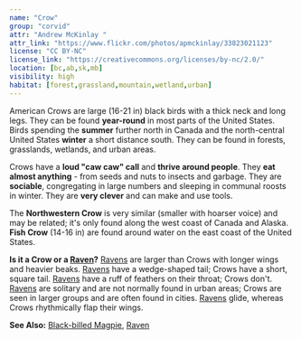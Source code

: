 ```yaml
---
name: "Crow"
group: "corvid"
attr: "Andrew McKinlay "
attr_link: "https://www.flickr.com/photos/apmckinlay/33823021123"
license: "CC BY-NC"
license_link: "https://creativecommons.org/licenses/by-nc/2.0/"
location: [bc,ab,sk,mb]
visibility: high
habitat: [forest,grassland,mountain,wetland,urban]
---
```

American Crows are large (16-21 in) black birds with a thick neck and long legs. They can be found **year-round** in most parts of the United States. Birds spending the **summer** further north in Canada and the north-central United States **winter** a short distance south. They can be found in forests, grasslands, wetlands, and urban areas.

Crows have a **loud "caw caw" call** and **thrive around people**. They **eat almost anything** - from seeds and nuts to insects and garbage. They are **sociable**, congregating in large numbers and sleeping in communal roosts in winter. They are **very clever** and can make and use tools.

The **Northwestern Crow** is very similar (smaller with hoarser voice) and may be related; it's only found along the west coast of Canada and Alaska. **Fish Crow** (14-16 in) are found around water on the east coast of the United States.

**Is it a Crow or a [Raven](/{{section}}/raven)?** [Ravens](/{{section}}/raven) are larger than Crows with longer wings and heavier beaks. [Ravens](/{{section}}/raven) have a wedge-shaped tail; Crows have a short, square tail. [Ravens](/{{section}}/raven) have a ruff of feathers on their throat; Crows don't. [Ravens](/{{section}}/raven) are solitary and are not normally found in urban areas; Crows are seen in larger groups and are often found in cities. [Ravens](/{{section}}/raven) glide, whereas Crows rhythmically flap their wings.

<!-- generated, do not edit -->
**See Also:**
[Black-billed Magpie](/{{section}}/blbmagpie),
[Raven](/{{section}}/raven)
